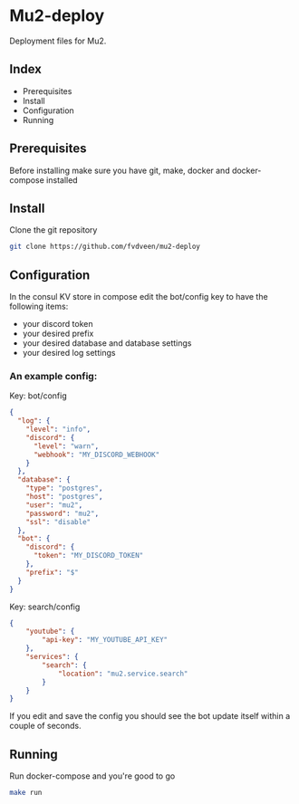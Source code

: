 # Mu2-deploy

Deployment files for Mu2.

## Index

* Prerequisites
* Install
* Configuration
* Running

## Prerequisites

Before installing make sure you have git, make, docker and docker-compose installed

## Install

Clone the git repository

```bash
git clone https://github.com/fvdveen/mu2-deploy
```

## Configuration

In the consul KV store in compose edit the bot/config key to have the following items: 
* your discord token
* your desired prefix
* your desired database and database settings
* your desired log settings

### An example config:

Key: bot/config

```json
{
  "log": {
  	"level": "info",
    "discord": {
      "level": "warn",
      "webhook": "MY_DISCORD_WEBHOOK"
    }
  },
  "database": {
  	"type": "postgres",
    "host": "postgres",
    "user": "mu2",
    "password": "mu2",
    "ssl": "disable"
  },
  "bot": {
  	"discord": {
      "token": "MY_DISCORD_TOKEN"
    },
    "prefix": "$"
  }
}
```

Key: search/config

```json
{
    "youtube": {
        "api-key": "MY_YOUTUBE_API_KEY"
    },
    "services": {
        "search": {
            "location": "mu2.service.search"
        }
    }
}
```

If you edit and save the config you should see the bot update itself within a couple of seconds.

## Running

Run docker-compose and you're good to go

```bash
make run
```
